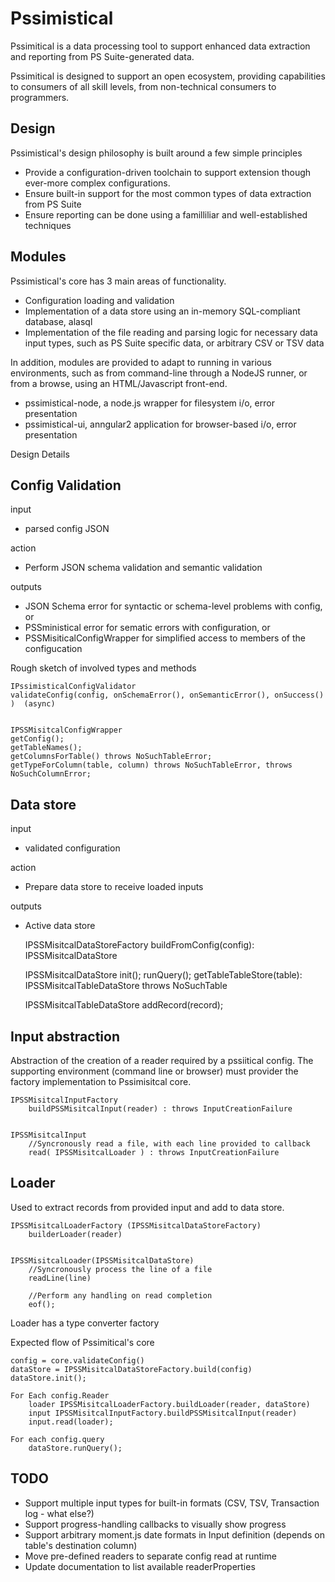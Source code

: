 
Pssimistical
============

Pssimitical is a data processing tool to support enhanced data extraction and reporting from PS Suite-generated data. 

Pssimitical is designed to support an open ecosystem, providing capabilities to consumers of all skill levels, from non-technical consumers to programmers.


Design
------

Pssimistical's design philosophy is built around a few simple principles
- Provide a configuration-driven toolchain to support extension though ever-more complex configurations.
- Ensure built-in support for the most common types of data extraction from PS Suite
- Ensure reporting can be done using a familliliar and well-established techniques



Modules
-------

Pssimistical's core has 3 main areas of functionality.
- Configuration loading and validation
- Implementation of a data store using an in-memory SQL-compliant database, alasql
- Implementation of the file reading and parsing logic for necessary data input types, such as PS Suite specific data, or arbitrary CSV or TSV data


In addition, modules are provided to adapt to running in various environments, such as from command-line through a NodeJS runner, or from a browse, using an HTML/Javascript front-end.
- pssimistical-node, a node.js wrapper for filesystem i/o, error presentation
- pssimistical-ui, anngular2 application for browser-based i/o, error presentation



Design Details


Config Validation
-----------------
input 
-   parsed config JSON
    
action
-   Perform JSON schema validation and semantic validation

outputs
-   JSON Schema error for syntactic or schema-level problems with config, or
-   PSSministical error for sematic errors with configuration, or
-   PSSMisiticalConfigWrapper for simplified access to members of the configucation


Rough sketch of involved types and methods

    IPssimisticalConfigValidator
    validateConfig(config, onSchemaError(), onSemanticError(), onSuccess() )  (async) 


    IPSSMisitcalConfigWrapper
    getConfig();
    getTableNames();
    getColumnsForTable() throws NoSuchTableError;
    getTypeForColumn(table, column) throws NoSuchTableError, throws NoSuchColumnError;


Data store
----------
input 
-   validated configuration
    
action
-   Prepare data store to receive loaded inputs

outputs
-   Active data store


    IPSSMisitcalDataStoreFactory
        buildFromConfig(config): IPSSMisitcalDataStore

    IPSSMisitcalDataStore
        init();
        runQuery(); 
        getTableTableStore(table): IPSSMisitcalTableDataStore  throws NoSuchTable


    IPSSMisitcalTableDataStore
        addRecord(record);



Input abstraction
-----------------

Abstraction of the creation of a reader required by a pssiitical config. The supporting environment (command line or browser) must provider the factory implementation to Pssimisitcal core.

    IPSSMisitcalInputFactory
        buildPSSMisitcalInput(reader) : throws InputCreationFailure


    IPSSMisitcalInput
        //Syncronously read a file, with each line provided to callback
        read( IPSSMisitcalLoader ) : throws InputCreationFailure 
    


Loader
-----------------

Used to extract records from provided input and add to data store.

    IPSSMisitcalLoaderFactory (IPSSMisitcalDataStoreFactory)
        builderLoader(reader) 


    IPSSMisitcalLoader(IPSSMisitcalDataStore) 
        //Syncronously process the line of a file
        readLine(line) 
        
        //Perform any handling on read completion
        eof();     


Loader has a type converter factory



Expected flow of Pssimitical's core

    config = core.validateConfig()
    dataStore = IPSSMisitcalDataStoreFactory.build(config)
    dataStore.init();

    For Each config.Reader
        loader IPSSMisitcalLoaderFactory.buildLoader(reader, dataStore)
        input IPSSMisitcalInputFactory.buildPSSMisitcalInput(reader)
        input.read(loader); 

    For each config.query
        dataStore.runQuery();

TODO
----
- Support multiple input types for built-in formats (CSV, TSV, Transaction log - what else?)
- Support progress-handling callbacks to visually show progress
- Support arbitrary moment.js date formats in Input definition (depends on table's destination column)
- Move pre-defined readers to separate config read at runtime
- Update documentation to list available readerProperties






